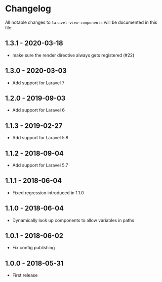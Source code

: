 # Changelog

All notable changes to `laravel-view-components` will be documented in this file

## 1.3.1 - 2020-03-18
- make sure the render directive always gets registered (#22)

## 1.3.0 - 2020-03-03
- Add support for Laravel 7

## 1.2.0 - 2019-09-03
- Add support for Laravel 6

## 1.1.3 - 2019-02-27
- Add support for Laravel 5.8

## 1.1.2 - 2018-09-04
- Add support for Laravel 5.7

## 1.1.1 - 2018-06-04
- Fixed regression introduced in 1.1.0

## 1.1.0 - 2018-06-04
- Dynamically look up components to allow variables in paths

## 1.0.1 - 2018-06-02
- Fix config publishing

## 1.0.0 - 2018-05-31
- First release
